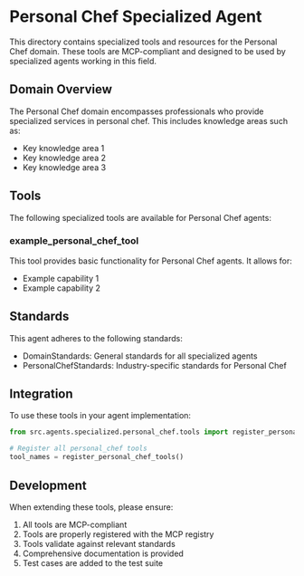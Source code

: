 # Personal Chef Specialized Agent

This directory contains specialized tools and resources for the Personal Chef domain. These tools are MCP-compliant and designed to be used by specialized agents working in this field.

## Domain Overview

The Personal Chef domain encompasses professionals who provide specialized services in personal chef. This includes knowledge areas such as:

- Key knowledge area 1
- Key knowledge area 2
- Key knowledge area 3

## Tools

The following specialized tools are available for Personal Chef agents:

### example_personal_chef_tool

This tool provides basic functionality for Personal Chef agents. It allows for:

- Example capability 1
- Example capability 2

## Standards

This agent adheres to the following standards:

- DomainStandards: General standards for all specialized agents
- PersonalChefStandards: Industry-specific standards for Personal Chef

## Integration

To use these tools in your agent implementation:

```python
from src.agents.specialized.personal_chef.tools import register_personal_chef_tools

# Register all personal_chef tools
tool_names = register_personal_chef_tools()
```

## Development

When extending these tools, please ensure:

1. All tools are MCP-compliant
2. Tools are properly registered with the MCP registry
3. Tools validate against relevant standards
4. Comprehensive documentation is provided
5. Test cases are added to the test suite
